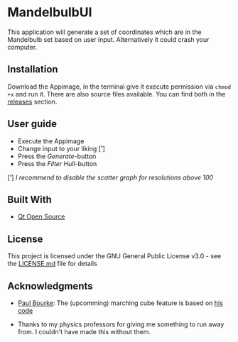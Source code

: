 # MandelbulbUI

This application will generate a set of coordinates which are in the Mandelbulb set based on user input. Alternatively it could crash your computer.

## Installation

Download the Appimage, in the terminal give it execute permission via `chmod +x` and run it. There are also source files available. You can find both in the [releases](https://github.com/EVARATE/MandelbulbUI_V2/releases) section.

## User guide
* Execute the Appimage
* Change input to your liking [¹]
* Press the *Generate*-button
* Press the *Filter Hull*-button

[¹] *I recommend to disable the scatter graph for resolutions above 100*

## Built With

* [Qt Open Source](https://www.qt.io/)

## License

This project is licensed under the GNU General Public License v3.0 - see the [LICENSE.md](LICENSE.md) file for details

## Acknowledgments

* [Paul Bourke](http://paulbourke.net/geometry/): The (upcomming) marching cube feature is based on [his code](http://paulbourke.net/geometry/polygonise/)

* Thanks to my physics professors for giving me something to run away from. I couldn't have made this without them.
